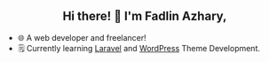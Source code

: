 <div align="center">
  
## Hi there! 👋 I'm Fadlin Azhary,
</div>

- 🌐 A web developer and freelancer!
- 🗒️ Currently learning [Laravel](https://laravel.com) and [WordPress](https://wordpress.org/) Theme Development.
